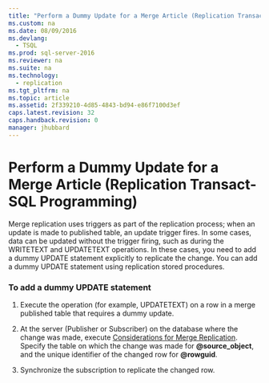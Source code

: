 ```yaml
---
title: "Perform a Dummy Update for a Merge Article (Replication Transact-SQL Programming)"
ms.custom: na
ms.date: 08/09/2016
ms.devlang: 
  - TSQL
ms.prod: sql-server-2016
ms.reviewer: na
ms.suite: na
ms.technology: 
  - replication
ms.tgt_pltfrm: na
ms.topic: article
ms.assetid: 2f339210-4d85-4843-bd94-e86f7100d3ef
caps.latest.revision: 32
caps.handback.revision: 0
manager: jhubbard
---
```

# Perform a Dummy Update for a Merge Article (Replication Transact-SQL Programming)
Merge replication uses triggers as part of the replication process; when an update is made to published table, an update trigger fires. In some cases, data can be updated without the trigger firing, such as during the WRITETEXT and UPDATETEXT operations. In these cases, you need to add a dummy UPDATE statement explicitly to replicate the change. You can add a dummy UPDATE statement using replication stored procedures.  
  
### To add a dummy UPDATE statement  
  
1.  Execute the operation (for example, UPDATETEXT) on a row in a merge published table  that requires a dummy update.  
  
2.  At the server (Publisher or Subscriber) on the database where the change was made, execute [Considerations for Merge Replication](assetId:///b834f7f6-9588-4d59-a3e2-83d8e8e722e1). Specify the table on which the change was made for **@source_object**, and the unique identifier of the changed row for **@rowguid**.  
  
3.  Synchronize the subscription to replicate the changed row.